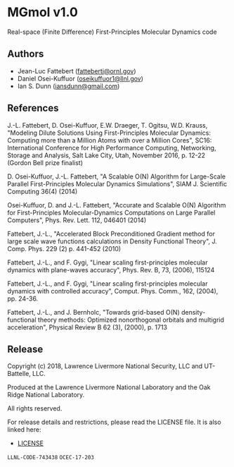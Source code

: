 MGmol v1.0
==========

Real-space (Finite Difference) First-Principles Molecular Dynamics code

Authors
-------

 * Jean-Luc Fattebert (fattebertj@ornl.gov)
 * Daniel Osei-Kuffuor (oseikuffuor1@llnl.gov)
 * Ian S. Dunn (iansdunn@gmail.com)


References
----------

J.-L. Fattebert, D. Osei-Kuffuor, E.W. Draeger, T. Ogitsu, W.D. Krauss,
"Modeling Dilute Solutions Using First-Principles Molecular Dynamics: 
Computing more than a Million Atoms with over a Million Cores",
SC16: International Conference for High Performance Computing, Networking,
Storage and Analysis, Salt Lake City, Utah, November 2016, p. 12-22
(Gordon Bell prize finalist)

D. Osei-Kuffuor, J.-L. Fattebert,
"A Scalable O(N) Algorithm for Large-Scale Parallel First-Principles Molecular
Dynamics Simulations",
SIAM J. Scientific Computing 36(4) (2014)

Osei-Kuffuor, D. and J.-L. Fattebert,
"Accurate and Scalable O(N) Algorithm for First-Principles Molecular-Dynamics
Computations on Large Parallel Computers",
Phys. Rev. Lett. 112, 046401 (2014)

Fattebert, J.-L.,
"Accelerated Block Preconditioned Gradient method for large scale wave
functions calculations in Density Functional Theory",
J. Comp. Phys. 229 (2) p. 441-452 (2010)

Fattebert, J.-L., and F. Gygi,
"Linear scaling first-principles molecular dynamics with plane-waves accuracy",
Phys. Rev. B, 73, (2006), 115124

Fattebert, J.-L., and F. Gygi,
"Linear scaling first-principles molecular dynamics with controlled accuracy",
Comput. Phys. Comm., 162, (2004), pp. 24-36.

Fattebert, J.-L., and J. Bernholc,
"Towards grid-based O(N) density-functional theory methods:
Optimized nonorthogonal orbitals and multigrid acceleration",
Physical Review B 62 (3), (2000), p. 1713

Release
-------

Copyright (c) 2018, Lawrence Livermore National Security, LLC
and UT-Battelle, LLC.

Produced at the Lawrence Livermore National Laboratory and
the Oak Ridge National Laboratory.

All rights reserved.

For release details and restrictions, please read the LICENSE file.
It is also linked here:
- [LICENSE](./LICENSE)

`LLNL-CODE-743438`  `OCEC-17-203`

